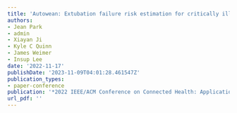 ```yaml
---
title: 'Autowean: Extubation failure risk estimation for critically ill patients'
authors:
- Jean Park
- admin
- Xiayan Ji
- Kyle C Quinn
- James Weimer
- Insup Lee
date: '2022-11-17'
publishDate: '2023-11-09T04:01:28.461547Z'
publication_types:
- paper-conference
publication: '*2022 IEEE/ACM Conference on Connected Health: Applications, Systems and Engineering Technologies (CHASE)*'
url_pdf: '' 
---
```

